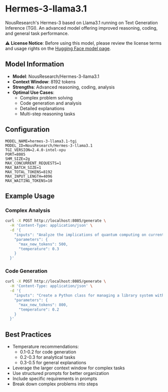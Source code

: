 # Hermes-3-llama3.1

NousResearch's Hermes-3 based on Llama3.1 running on Text Generation Inference (TGI). An advanced model offering improved reasoning, coding, and general task performance.

⚠️ **License Notice**: Before using this model, please review the license terms and usage rights on the [Hugging Face model page](https://huggingface.co/NousResearch/Hermes-3-llama3.1).

## Model Information

- **Model**: NousResearch/Hermes-3-llama3.1
- **Context Window**: 8192 tokens
- **Strengths**: Advanced reasoning, coding, analysis
- **Optimal Use Cases**: 
  - Complex problem solving
  - Code generation and analysis
  - Detailed explanations
  - Multi-step reasoning tasks

## Configuration

```env
MODEL_NAME=hermes-3-llama3.1-tgi
MODEL_ID=NousResearch/Hermes-3-llama3.1
TGI_VERSION=2.4.0-intel-xpu
PORT=8085
SHM_SIZE=2g
MAX_CONCURRENT_REQUESTS=1
MAX_BATCH_SIZE=1
MAX_TOTAL_TOKENS=8192
MAX_INPUT_LENGTH=4096
MAX_WAITING_TOKENS=10
```

## Example Usage

### Complex Analysis
```bash
curl -X POST http://localhost:8085/generate \
  -H 'Content-Type: application/json' \
  -d '{
    "inputs": "Analyze the implications of quantum computing on current cryptography systems. Provide a structured explanation:",
    "parameters": {
      "max_new_tokens": 500,
      "temperature": 0.3
    }
  }'
```

### Code Generation
```bash
curl -X POST http://localhost:8085/generate \
  -H 'Content-Type: application/json' \
  -d '{
    "inputs": "Create a Python class for managing a library system with methods for adding books, checking out books, and tracking due dates. Include error handling and documentation:",
    "parameters": {
      "max_new_tokens": 800,
      "temperature": 0.2
    }
  }'
```

## Best Practices

- Temperature recommendations:
  - 0.1-0.2 for code generation
  - 0.2-0.3 for analytical tasks
  - 0.3-0.5 for general explanations
- Leverage the larger context window for complex tasks
- Use structured prompts for better organization
- Include specific requirements in prompts
- Break down complex problems into steps 